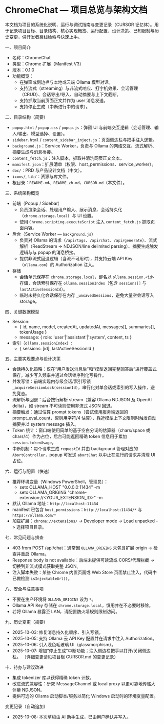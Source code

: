 # ChromeChat — 项目总览与架构文档

本文档为项目的系统化说明、运行与调试指南与变更记录（CURSOR 记忆体）。用于记录项目目标、目录结构、核心实现概览、运行配置、设计决策、已知限制与历史变更，供开发者离线检索与快速上手。

一、项目简介
- 名称：ChromeChat
- 类型：Chrome 扩展（Manifest V3）
- 版本：0.1.0
- 功能概览：
  - 在弹窗或侧边栏与本地或云端 Ollama 模型对话。
  - 支持流式（streaming）与非流式响应、打字机效果、会话管理（CRUD）、会话导出/导入、自动摘要与上下文截断。
  - 支持抓取当前页面正文并作为 user 消息发送。
  - 支持停止生成（中断进行中的请求）。

二、目录结构（简要）
- `popup.html` / `popup.css` / `popup.js`：弹窗 UI 与前端交互逻辑（会话管理、输入/输出、模型选择、设置）。
- `sidebar.html` / `content_sidebar_inject.js`：页面侧边栏与把手注入逻辑。
- `background.js`：Service Worker，负责与 Ollama 的网络交互、流式解析、摘要生成与消息桥接。
- `content_fetch.js`：注入脚本，抓取并清洗网页正文文本。
- `manifest.json`：扩展清单（权限、host_permissions、service_worker）。
- `doc/`：PRD 与产品设计文档（中文）。
- `icons/`, `lib/`：资源与库文件。
- 根目录：`README.md`、`README_zh.md`、`CURSOR.md`（本文件）。

三、系统架构概览
- 前端（Popup / Sidebar）
  - 负责渲染会话、处理用户输入、展示消息、会话持久化（`chrome.storage.local`）与 UI 设置。
  - 使用 `Chrome.scripting.executeScript` 注入 `content_fetch.js` 抓取页面内容。
- 后台（Service Worker — `background.js`）
  - 负责对 Ollama 的请求（`/api/tags`、`/api/chat`、`/api/generate`）、流式解析（ReadStream -> NDJSON/line delimited parsing）、摘要生成触发逻辑与与 popup 的消息桥接。
  - 提供非流式回退逻辑（当流不可用时），并支持云端 API Key（`ollama.com`）的 Authorization 注入。
- 存储
  - 会话单元保存在 `chrome.storage.local`，键名以 `ollama.session.<id>` 存储，会话索引保存在 `ollama.sessionIndex`（包含 `sessions[]` 与 `lastActiveSessionId`）。
  - 临时未持久化会话保存在内存 `_unsavedSessions`，避免大量空会话写入 storage。

四、关键数据模型
- Session:
  - { id, name, model, createdAt, updatedAt, messages[], summaries[], tokenUsage }
  - message: { role: 'user'|'assistant'|'system', content, ts }
- 索引（`ollama.sessionIndex`）:
  - { sessions: [id], lastActiveSessionId }

五、主要实现要点与设计决策
- 会话持久化策略：仅在“用户发送消息后”和“模型返回完整回答后”进行覆盖式保存，减少写入频率并通过会话锁序列化写操作。
- 并发写锁：前端实现内存级会话/索引写锁 `_acquireSessionLock(sessionId)`，串行化对单会话或索引的写入操作，避免竞态。
- 流解析与回退：后台按行解析 stream（兼容 Ollama NDJSON 及 OpenAI delta），如 stream 不可读则使用非流式 JSON 回退。
- 摘要触发：通过估算 prompt tokens（尝试使用服务端返回的 prompt_eval_count，否则用字符/4 估算），靠近模型上下文限制时触发自动摘要并以 system message 插入。
- Token 统计：窗口端使用简单的基于空白分词的估算器（chars/space 或 chars/4）作为占位，后台可能返回精确 token 信息用于累加 `session.tokenUsage`。
- 中断机制：每个请求生成 `requestId` 并由 background 管理对应的 `AbortController`，popup 可发送 `abortChat` 以中止在进行的请求并清理 UI 占位。

六、运行与配置（快速）
- 推荐环境变量（Windows PowerShell，管理员）：
  - setx OLLAMA_HOST "0.0.0.0:11434" -m
  - setx OLLAMA_ORIGINS "chrome-extension://<YOUR_EXTENSION_ID>" -m
- 默认 Ollama 地址：`http://localhost:11434`
- manifest 已包含 `host_permissions`：`http://localhost:11434/*` 与 `https://ollama.com/*`
- 加载扩展：`chrome://extensions/` -> Developer mode -> Load unpacked -> 选择项目目录。

七、常见问题与排查
- 403 from POST /api/chat：通常因 `OLLAMA_ORIGINS` 未包含扩展 origin -> 检查并重启 Ollama。
- Response body is not available：后端未提供可读流或 CORS/代理拦截 -> 切换到非流式模式获取完整 JSON。
- 注入脚本失败：某些 Chrome 内置页面或 Web Store 页面禁止注入，代码中已做检测 `isInjectableUrl()`。

八、安全与注意事项
- 不要在生产环境将 `OLLAMA_ORIGINS` 设为 `*`。
- Ollama API Key 存储在 `chrome.storage.local`，慎用并在不必要时移除。
- 若将 Ollama 暴露至 LAN，请配置防火墙规则限制访问。

九、历史变更（摘要）
- 2025-10-03: 修复消息持久化顺序、引入写锁。
- 2025-10-05: 支持 Ollama 云 API Key 配置并在请求中注入 Authorization。
- 2025-10-06: 引入浅色毛玻璃 UI（glassmorphism）。
- 2025-10-07: 增加“停止生成”中断功能；注入侧边栏把手以打开/关闭侧边栏。
（详细变更请见项目根 CURSOR.md 的变更记录）

十、待办与建议改进
- 集成 tokenizer 库以获得精确 token 计数。
- 改进流式兼容性：研究 MessageChannel 或 local proxy 以更可靠地传递大体量 NDJSON。
- 提供可选的 Ollama 启动脚本/服务以简化 Windows 启动时的环境变量配置。

变更记录（自动追加）
- 2025-10-08: 本次草稿由 AI 助手生成，已由用户确认并写入。
